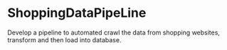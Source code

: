 # ShoppingDataPipeLine
Develop a pipeline to automated crawl the data from shopping websites, transform and then load into database.
